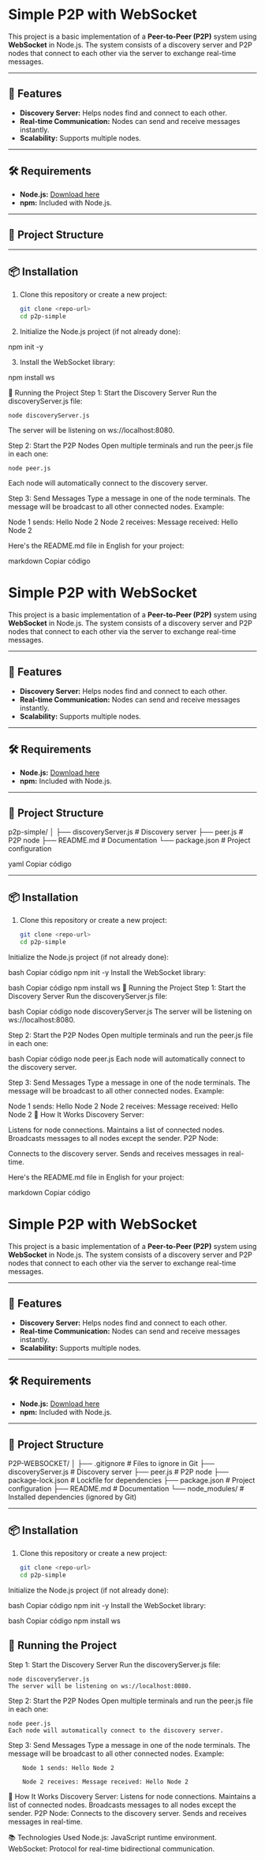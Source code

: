# Simple P2P with WebSocket

This project is a basic implementation of a **Peer-to-Peer (P2P)** system using **WebSocket** in Node.js. The system consists of a discovery server and P2P nodes that connect to each other via the server to exchange real-time messages.

---

## 🚀 Features

- **Discovery Server:** Helps nodes find and connect to each other.
- **Real-time Communication:** Nodes can send and receive messages instantly.
- **Scalability:** Supports multiple nodes.

---

## 🛠️ Requirements

- **Node.js:** [Download here](https://nodejs.org/)
- **npm:** Included with Node.js.

---

## 📂 Project Structure


---

## 📦 Installation

1. Clone this repository or create a new project:
   ```bash
   git clone <repo-url>
   cd p2p-simple

2. Initialize the Node.js project (if not already done):

npm init -y

3. Install the WebSocket library:

npm install ws

🚀 Running the Project
Step 1: Start the Discovery Server
Run the discoveryServer.js file:

    node discoveryServer.js

The server will be listening on ws://localhost:8080.

Step 2: Start the P2P Nodes
Open multiple terminals and run the peer.js file in each one:

    node peer.js

Each node will automatically connect to the discovery server.

Step 3: Send Messages
Type a message in one of the node terminals.
The message will be broadcast to all other connected nodes.
Example:

Node 1 sends: Hello Node 2
Node 2 receives: Message received: Hello Node 2



Here's the README.md file in English for your project:

markdown
Copiar código
# Simple P2P with WebSocket

This project is a basic implementation of a **Peer-to-Peer (P2P)** system using **WebSocket** in Node.js. The system consists of a discovery server and P2P nodes that connect to each other via the server to exchange real-time messages.

---

## 🚀 Features

- **Discovery Server:** Helps nodes find and connect to each other.
- **Real-time Communication:** Nodes can send and receive messages instantly.
- **Scalability:** Supports multiple nodes.

---

## 🛠️ Requirements

- **Node.js:** [Download here](https://nodejs.org/)
- **npm:** Included with Node.js.

---

## 📂 Project Structure

p2p-simple/ │ ├── discoveryServer.js # Discovery server ├── peer.js # P2P node ├── README.md # Documentation └── package.json # Project configuration

yaml
Copiar código

---

## 📦 Installation

1. Clone this repository or create a new project:
   ```bash
   git clone <repo-url>
   cd p2p-simple
Initialize the Node.js project (if not already done):

bash
Copiar código
npm init -y
Install the WebSocket library:

bash
Copiar código
npm install ws
🚀 Running the Project
Step 1: Start the Discovery Server
Run the discoveryServer.js file:

bash
Copiar código
node discoveryServer.js
The server will be listening on ws://localhost:8080.

Step 2: Start the P2P Nodes
Open multiple terminals and run the peer.js file in each one:

bash
Copiar código
node peer.js
Each node will automatically connect to the discovery server.

Step 3: Send Messages
Type a message in one of the node terminals.
The message will be broadcast to all other connected nodes.
Example:

Node 1 sends: Hello Node 2
Node 2 receives: Message received: Hello Node 2
🧩 How It Works
Discovery Server:

Listens for node connections.
Maintains a list of connected nodes.
Broadcasts messages to all nodes except the sender.
P2P Node:

Connects to the discovery server.
Sends and receives messages in real-time.


Here's the README.md file in English for your project:

markdown
Copiar código
# Simple P2P with WebSocket

This project is a basic implementation of a **Peer-to-Peer (P2P)** system using **WebSocket** in Node.js. The system consists of a discovery server and P2P nodes that connect to each other via the server to exchange real-time messages.

---

## 🚀 Features

- **Discovery Server:** Helps nodes find and connect to each other.
- **Real-time Communication:** Nodes can send and receive messages instantly.
- **Scalability:** Supports multiple nodes.

---

## 🛠️ Requirements

- **Node.js:** [Download here](https://nodejs.org/)
- **npm:** Included with Node.js.

---

## 📂 Project Structure

P2P-WEBSOCKET/ │ ├── .gitignore # Files to ignore in Git ├── discoveryServer.js # Discovery server ├── peer.js # P2P node ├── package-lock.json # Lockfile for dependencies ├── package.json # Project configuration ├── README.md # Documentation └── node_modules/ # Installed dependencies (ignored by Git)

---

## 📦 Installation

1. Clone this repository or create a new project:
   ```bash
   git clone <repo-url>
   cd p2p-simple
Initialize the Node.js project (if not already done):

bash
Copiar código
    npm init -y
Install the WebSocket library:

bash
Copiar código
    npm install ws


## 🚀 Running the Project
Step 1: Start the Discovery Server
Run the discoveryServer.js file:


    node discoveryServer.js
    The server will be listening on ws://localhost:8080.

Step 2: Start the P2P Nodes
Open multiple terminals and run the peer.js file in each one:


    node peer.js
    Each node will automatically connect to the discovery server.

Step 3: Send Messages
Type a message in one of the node terminals.
The message will be broadcast to all other connected nodes.
Example:
        
        Node 1 sends: Hello Node 2
    
        Node 2 receives: Message received: Hello Node 2
🧩 How It Works
Discovery Server:
    Listens for node connections.
    Maintains a list of connected nodes.
    Broadcasts messages to all nodes except the sender.
P2P Node:
    Connects to the discovery server.
    Sends and receives messages in real-time.

📚 Technologies Used
    Node.js: JavaScript runtime environment.
    WebSocket: Protocol for real-time bidirectional communication.